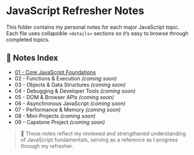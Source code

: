 # JavaScript Refresher Notes

This folder contains my personal notes for each major JavaScript topic.  
Each file uses collapsible `<details>` sections so it’s easy to browse through completed topics.

## 📂 Notes Index

-   [01 - Core JavaScript Foundations](01-core-js-foundations.md)
-   02 - Functions & Execution _(coming soon)_
-   03 - Objects & Data Structures _(coming soon)_
-   04 - Debugging & Developer Tools _(coming soon)_
-   05 - DOM & Browser APIs _(coming soon)_
-   06 - Asynchronous JavaScript _(coming soon)_
-   07 - Performance & Memory _(coming soon)_
-   08 - Mini-Projects _(coming soon)_
-   09 - Capstone Project _(coming soon)_

> 📝 These notes reflect my reviewed and strengthened understanding of JavaScript fundamentals, serving as a reference as I progress through my refresher.
